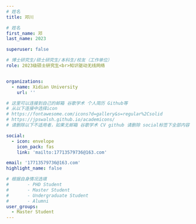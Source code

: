 ```yaml
---
# 姓名
title: 邓川

# 姓名
first_name: 邓
last_name: 2023

superuser: false

# 博士研究生/硕士研究生/本科生/校友（工作单位）
role: 2023级硕士研究生<br>知识驱动无线网络


organizations:
  - name: Xidian University
    url: ''

# 这里可以连接到自己的邮箱 谷歌学术 个人简历 Github等 
# 从以下连接中选择icon
# https://fontawesome.com/icons?d=gallery&s=regular%2Csolid
# https://jpswalsh.github.io/academicons/
# 请删除以下不适用者，如果无邮箱 谷歌学术 CV github 请删除 social标签下全部内容

social:
  - icon: envelope
    icon_pack: fas
    link: 'mailto:17713579736@163.com'

email: '17713579736@163.com'
highlight_name: false

# 根据自身情况选填
#       - PHD Student
#       - Master Student
#       - Undergraduate Student
#       - Alumni
user_groups:
  - Master Student
---
```


